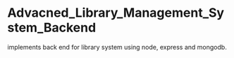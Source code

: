 # Advacned_Library_Management_System_Backend
implements back end for library system using node, express and mongodb. 
